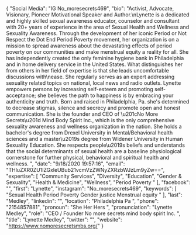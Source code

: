 {
  "Social Media": "IG  No_moresecrets469",
  "bio": "Activist, Advocate, Visionary, Pioneer Motivational Speaker and Author.\nLynette is a dedicated and highly skilled sexual awareness educator, counselor and consultant with 20+ years of experience in the area of Sexual Health and Wellness and Sexuality Awareness. Through the development of her iconic Period or Not Respect the Dot End Period Poverty movement, her organization is on a mission to spread awareness about the devastating effects of period poverty on our communities and make menstrual equity a reality for all. She has independently created the only feminine hygiene bank in Philadelphia and in home delivery service in the United States. What distinguishes her from others in her field of expertise is that she leads uncomfortable discussions with\nease. She regularly serves as an expert addressing sexuality related topics on national, local news and radio outlets. Lynette empowers persons by increasing self-esteem and promoting self-acceptance; she believes the path to happiness is by embracing your authenticity and truth. Born and raised in Philadelphia, Pa. she's determined to decrease stigmas, silence and secrecy and promote open and honest communication. She is the founder and CEO of \u201cNo More Secrets\u201d Mind Body Spirit Inc., which is the only comprehensive sexuality awareness and wellness organization in the nation. She holds a bachelor's degree from Drexel University in Mental/Behavioral health sciences and a master\u2019s degree from Widener University in Human Sexuality Education. She respects people\u2019s beliefs and understands that the social determinants of sexual health are a baseline physiological cornerstone for further physical, behavioral and spiritual health and wellness. ",
  "date": "9/18/2020 19:57:16",
  "email": "THluZXR0ZU1lZGxleUBub21vcmVzZWNyZXRzbWJzLm9yZw==",
  "expertise": [
    "Community Services",
    "Diversity",
    "Education",
    "Gender & Sexuality",
    "Health & Medicine",
    "Wellness",
    "Period Poverty "
  ],
  "facebook": "",
  "first": "Lynette",
  "instagram": "No_moresecrets469",
  "keywords": [
    "Sexual Health Period Poverty Gender justice Menstrual equity "
  ],
  "last": "Medley",
  "linkedin": "",
  "location": "Philadelphia Pa ",
  "phone": "2154857881",
  "pronoun": "She Her Hers ",
  "pronunciation": "Lynette Medley",
  "role": "CEO / Founder No more secrets mind body spirit Inc. ",
  "title": "Lynette Medley",
  "twitter": "",
  "website": "https://www.nomoresecretsmbs.org/"
}